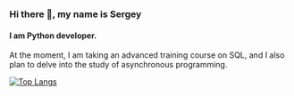 ### Hi there 👋, my name is Sergey
#### I am Python developer.
At the moment, I am taking an advanced training course on SQL, and I also plan to delve into the study of asynchronous programming.

[![Top Langs](https://github-readme-stats.vercel.app/api/top-langs/?username=sergosolo&layout=compact)](https://github.com/anuraghazra/github-readme-stats)

